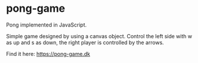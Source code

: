 # pong-game
Pong implemented in JavaScript.

Simple game designed by using a canvas object. Control the left side with w as up and s as down, the right player is controlled by the arrows.

Find it here:
https://pong-game.dk
